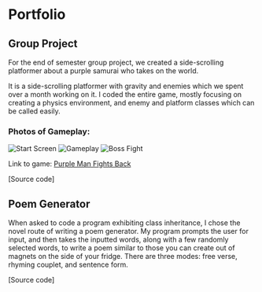 # Portfolio

## Group Project

For the end of semester group project, we created a side-scrolling platformer about a purple samurai who takes on the world.

It is a side-scrolling platformer with gravity and enemies which we spent over a month working on it. I coded the entire game, mostly focusing on creating a physics environment, and enemy and platform classes which can be called easily.

### Photos of Gameplay:

![Start Screen](https://killingmelody.github.io/Programming_Portfolio_2017/Photos/start.png)
![Gameplay](https://killingmelody.github.io/Programming_Portfolio_2017/Photos/game.png)
![Boss Fight](https://killingmelody.github.io/Programming_Portfolio_2017/Photos/boss.png)

Link to game: [Purple Man Fights Back](https://drive.google.com/drive/folders/0B6569lscHHIcSFdPbkNYanNRVzA)

[Source code]

## Poem Generator

When asked to code a program exhibiting class inheritance, I chose the novel route of writing a poem generator. My program prompts the user for input, and then takes the inputted words, along with a few randomly selected words, to write a poem similar to those you can create out of magnets on the side of your fridge. There are three modes: free verse, rhyming couplet, and sentence form.


[Source code]
